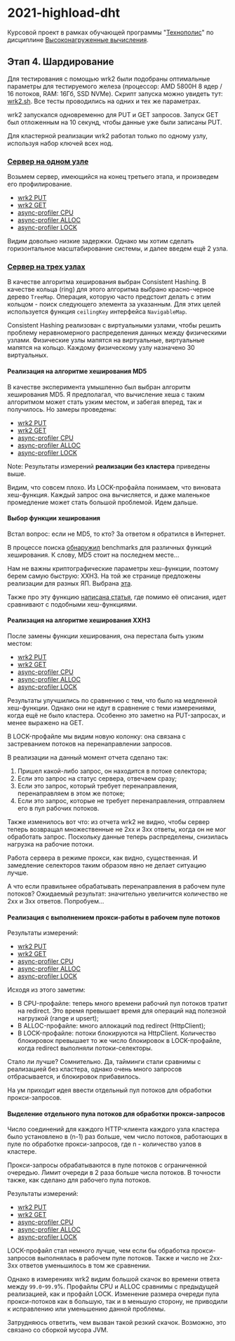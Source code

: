 # 2021-highload-dht

Курсовой проект в рамках обучающей программы "[Технополис](https://polis.mail.ru)" по дисциплине [Высоконагруженные вычисления](https://polis.mail.ru/curriculum/program/discipline/1257/).

## Этап 4. Шардирование

Для тестирования с помощью wrk2 были подобраны оптимальные параметры для тестируемого
железа (процессор: AMD 5800H 8 ядер / 16 потоков, RAM: 16Гб, SSD NVMe).
Скрипт запуска можно увидеть тут: [wrk2.sh](../../profiling/wrk2.sh).
Все тесты проводились на одних и тех же параметрах.

wrk2 запускался одновременно для PUT и GET запросов. Запуск GET был отложенным
на 10 секунд, чтобы данные уже были записаны PUT.

Для кластерной реализации wrk2 работал только по одному узлу, используя набор ключей
всех нод.

### [Сервер на одном узле](https://github.com/CRaFT4ik/2021-highload-dht/blob/stage_3/)

Возьмем сервер, имеющийся на конец третьего этапа, и произведем его профилирование.

- [wrk2 PUT](profiling/one_node/wrk2_workers32_put.txt)
- [wrk2 GET](profiling/one_node/wrk2_workers32_get.txt)
- [async-profiler CPU](profiling/one_node/profiler_cpu_workers32.html)
- [async-profiler ALLOC](profiling/one_node/profiler_alloc_workers32.html)
- [async-profiler LOCK](profiling/one_node/profiler_lock_workers32.html)

Видим довольно низкие задержки.
Однако мы хотим сделать горизонтальное масштабирование системы, и далее введем ещё 2 узла. 

### [Сервер на трех узлах](https://github.com/CRaFT4ik/2021-highload-dht/blob/stage_4/)

В качестве алгоритма хеширования выбран Consistent Hashing.
В качестве кольца (ring) для этого алгоритма выбрано красно-черное дерево `TreeMap`.
Операция, которую часто предстоит делать с этим кольцом - поиск следующего элемента
за указанным. Для этих целей используется функция `ceilingKey` интерфейса `NavigableMap`.

Consistent Hashing реализован с виртуальными узлами, чтобы решить проблему неравномерного
распределения данных между физическими узлами. Физические узлы мапятся на виртуальные,
виртуальные мапятся на кольцо. Каждому физическому узлу назначено 30 виртуальных.

#### Реализация на алгоритме хеширования MD5

В качестве эксперимента умышленно был выбран алгоритм хеширования MD5.
Я предполагал, что вычисление хеша с таким алгоритмом может стать узким местом,
и забегая вперед, так и получилось. Но замеры проведены:

 - [wrk2 PUT](profiling/three_nodes/md5/wrk2_sharding_md5_put.txt)
 - [wrk2 GET](profiling/three_nodes/md5/wrk2_sharding_md5_get.txt)
 - [async-profiler CPU](profiling/three_nodes/md5/profiler_cpu_sharding_md5.html)
 - [async-profiler ALLOC](profiling/three_nodes/md5/profiler_alloc_sharding_md5.html)
 - [async-profiler LOCK](profiling/three_nodes/md5/profiler_lock_sharding_md5.html)

Note: Результаты измерений **реализации без кластера** приведены выше.

Видим, что совсем плохо. Из LOCK-профайла понимаем, что виновата хеш-функция.
Каждый запрос она вычисляется, и даже маленькое промедление может стать большой проблемой. 
Идем дальше.

#### Выбор функции хеширования

Встал вопрос: если не MD5, то кто? За ответом я обратился в Интернет.

В процессе поиска [обнаружил](http://cyan4973.github.io/xxHash/) benchmarks для различных
функций хеширования. К слову, MD5 стоит на последнем месте...

Нам не важны криптографические параметры хеш-функции, поэтому берем самую быструю: XXH3.
На той же странице предложены реализации для разных ЯП. Выбрана [эта](https://github.com/OpenHFT/Zero-Allocation-Hashing).

Также про эту функцию [написана статья](https://habr.com/ru/company/globalsign/blog/444144/), 
где помимо её описания, идет сравнивают с подобными хеш-функциями.

#### Реализация на алгоритме хеширования XXH3

После замены функции хеширования, она перестала быть узким местом:

- [wrk2 PUT](profiling/three_nodes/xxh3/wrk2_sharding_xxh3_put.txt)
- [wrk2 GET](profiling/three_nodes/xxh3/wrk2_sharding_xxh3_get.txt)
- [async-profiler CPU](profiling/three_nodes/xxh3/profiler_cpu_sharding_xxh3.html)
- [async-profiler ALLOC](profiling/three_nodes/xxh3/profiler_alloc_sharding_xxh3.html)
- [async-profiler LOCK](profiling/three_nodes/xxh3/profiler_lock_sharding_xxh3.html)

Результаты улучшились по сравнению с тем, что было на медленной хеш-функции.
Однако они не идут в сравнение с теми измерениями, когда ещё не было кластера.
Особенно это заметно на PUT-запросах, и менее выражено на GET.

В LOCK-профайле мы видим новую колонку: она связана с застреванием потоков
на перенаправлении запросов.

В реализации на данный момент отчета сделано так:
 1. Пришел какой-либо запрос, он находится в потоке селектора;
 2. Если это запрос на статус сервера, отвечаем сразу;
 3. Если это запрос, который требует перенаправления, перенаправляем в этом же потоке;
 4. Если это запрос, которые не требует перенаправления, отправляем его в пул рабочих 
потоков.

Также изменилось вот что: из отчета wrk2 не видно, чтобы сервер теперь возвращал
множественные не 2xx и 3xx ответы, когда он не мог обработать запрос. Поскольку данные
теперь распределены, снизилась нагрузка на рабочие потоки.

Работа сервера в режиме прокси, как видно, существенная. И замедление селекторов
таким образом явно не делает ситуацию лучше.

А что если правильнее обрабатывать перенаправления в рабочем пуле потоков?
Ожидаемый результат: значительно увеличится количество не 2xx и 3xx ответов.
Попробуем...

#### Реализация с выполнением прокси-работы в рабочем пуле потоков

Результаты измерений:

- [wrk2 PUT](profiling/three_nodes/proxy_by_workes/wrk2_sharding_proxy_by_workers_put.txt)
- [wrk2 GET](profiling/three_nodes/proxy_by_workes/wrk2_sharding_proxy_by_workers_get.txt)
- [async-profiler CPU](profiling/three_nodes/proxy_by_workes/profiler_cpu_sharding_proxy_by_workers.html)
- [async-profiler ALLOC](profiling/three_nodes/proxy_by_workes/profiler_alloc_sharding_proxy_by_workers.html)
- [async-profiler LOCK](profiling/three_nodes/proxy_by_workes/profiler_lock_sharding_proxy_by_workers.html)

Исходя из этого заметим:
- В CPU-профайле: теперь много времени рабочий пул потоков тратит на redirect.
Это время превышает время для операций над полезной нагрузкой (range и upsert); 
- В ALLOC-профайле: много аллокаций под redirect (HttpClient);
- В LOCK-профайле: потоки блокируются на HttpClient. Количество блокировок 
превышает то же число блокировок в LOCK-профайле, когда redirect выполняли потоки-селекторы.

Стало ли лучше? Сомнительно. Да, тайминги стали сравнимы с реализацией без кластера,
однако очень много запросов отбрасывается, и блокировок прибавилось.

На ум приходит идея ввести отдельный пул потоков для обработки прокси-запросов.

#### Выделение отдельного пула потоков для обработки прокси-запросов

Число соединений для каждого HTTP-клиента каждого узла кластера было установлено
в (n-1) раз больше, чем число потоков, работающих в пуле по обработке прокси-запросов,
где n - количество узлов в кластере.

Прокси-запросы обрабатываются в пуле потоков с ограниченной очередью. Лимит очереди
в 2 раза больше числа потоков. В точности также, как сделано для рабочего пула потоков. 

Результаты измерений:

- [wrk2 PUT](profiling/three_nodes/proxy_by_new_threadpool/wrk2_sharding_proxy_separated_put.txt)
- [wrk2 GET](profiling/three_nodes/proxy_by_new_threadpool/wrk2_sharding_proxy_separated_get.txt)
- [async-profiler CPU](profiling/three_nodes/proxy_by_new_threadpool/profiler_cpu_sharding_proxy_separated.html)
- [async-profiler ALLOC](profiling/three_nodes/proxy_by_new_threadpool/profiler_alloc_sharding_proxy_separated.html)
- [async-profiler LOCK](profiling/three_nodes/proxy_by_new_threadpool/profiler_lock_sharding_proxy_separated.html)

LOCK-профайл стал немного лучше, чем если бы обработка прокси-запросов выполнялась в
рабочем пуле потоков. Также и число не 2xx-3xx ответов уменьшилось в том же сравнении.

Однако в измерениях wrk2 видим большой скачок во времени ответа между `99.0`-`99.9`%.
Профайлы CPU и ALLOC сравнимы с предыдущей реализацией, как и профайл LOCK. 
Изменение размера очереди пула прокси-потоков как в большую, так и в меньшую сторону, 
не приводили к исправлению или уменьшению данной проблемы.

Затрудняюсь ответить, чем вызван такой резкий скачок. Возможно, это связано со сборкой мусора JVM.